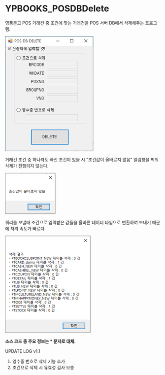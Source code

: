 # YPBOOKS_POSDBDelete
영풍문고 POS 거래건 중 조건에 맞는 거래건을 POS 서버 DB에서 삭제해주는 프로그램.


![프로그램 실행시](https://github.com/KINGTAEHEE/YPBOOKS_POSDBDelete/blob/main/POSDBDelete-1%20v1.1.png)


거래건 조건 중 하나라도 빠진 조건이 있을 시 "조건값이 올바르지 않음" 알림창을 띄워 삭제가 진행되지 않는다.


![조건값 오류시](https://github.com/KINGTAEHEE/YPBOOKS_POSDBDelete/blob/main/POSDBDelete-2.PNG)


쿼리를 보낼때 조건으로 입력받은 값들을 올바른 데이터 타입으로 변환하여 보내기 때문에 처리 속도가 빠르다.


![삭제 완료시](https://github.com/KINGTAEHEE/YPBOOKS_POSDBDelete/blob/main/POSDBDelete-3.PNG)


**소스 코드 중 주요 정보는 * 문자로 대체.**


UPDATE LOG
v1.1
1. 영수증 번호로 삭제 기능 추가
2. 조건으로 삭제 시 유효성 검사 보충
